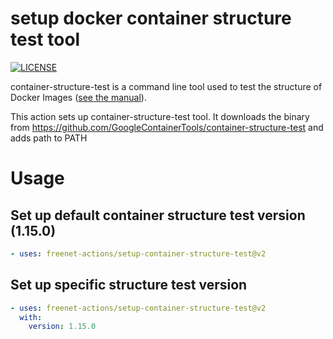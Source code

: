 # setup docker container structure test tool
[![LICENSE](https://img.shields.io/github/license/freenet-actions/setup-container-structure-test)](https://github.com/freenet-actions/setup-container-structure-test/blob/main/LICENSE)

container-structure-test is a command line tool used to test the structure of Docker Images ([see the manual](https://github.com/GoogleContainerTools/container-structure-test)).

This action sets up container-structure-test tool. It downloads the binary from https://github.com/GoogleContainerTools/container-structure-test and adds path to PATH

   
# Usage
## Set up default container structure test version (1.15.0)
```yaml
- uses: freenet-actions/setup-container-structure-test@v2
```
## Set up specific structure test version
```yaml
- uses: freenet-actions/setup-container-structure-test@v2
  with:
    version: 1.15.0
```
